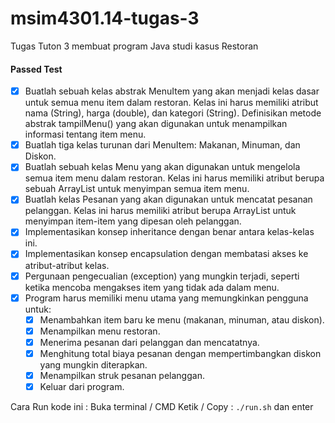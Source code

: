 # msim4301.14-tugas-3
Tugas Tuton 3 membuat program Java studi kasus Restoran

#### Passed Test
- [x] Buatlah sebuah kelas abstrak MenuItem yang akan menjadi kelas dasar untuk semua menu item dalam restoran. Kelas ini harus memiliki atribut nama (String), harga (double), dan kategori (String). Definisikan metode abstrak tampilMenu() yang akan digunakan untuk menampilkan informasi tentang item menu.
- [x] Buatlah tiga kelas turunan dari MenuItem: Makanan, Minuman, dan Diskon.
- [x] Buatlah sebuah kelas Menu yang akan digunakan untuk mengelola semua item menu dalam restoran. Kelas ini harus memiliki atribut berupa sebuah ArrayList untuk menyimpan semua item menu.
- [x] Buatlah kelas Pesanan yang akan digunakan untuk mencatat pesanan pelanggan. Kelas ini harus memiliki atribut berupa ArrayList untuk menyimpan item-item yang dipesan oleh pelanggan.
- [x] Implementasikan konsep inheritance dengan benar antara kelas-kelas ini.
- [x] Implementasikan konsep encapsulation dengan membatasi akses ke atribut-atribut kelas.
- [x] Pergunaan pengecualian (exception) yang mungkin terjadi, seperti ketika mencoba mengakses item yang tidak ada dalam menu.
- [x] Program harus memiliki menu utama yang memungkinkan pengguna untuk:
   - [x] Menambahkan item baru ke menu (makanan, minuman, atau diskon).
   - [x] Menampilkan menu restoran.
   - [x] Menerima pesanan dari pelanggan dan mencatatnya.
   - [x] Menghitung total biaya pesanan dengan mempertimbangkan diskon yang mungkin diterapkan.
   - [x] Menampilkan struk pesanan pelanggan.
   - [x] Keluar dari program.

Cara Run kode ini :
Buka terminal / CMD
Ketik / Copy : `./run.sh` dan enter